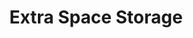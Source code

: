 ---
title: "Extra Space Storage"
url: /meridian/extra-space-storage-south-benchmark-way/
shop: Mieten
---